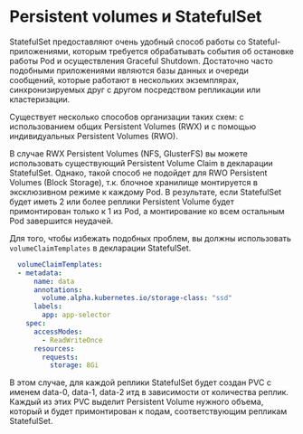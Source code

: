 # Persistent volumes и StatefulSet
StatefulSet предоставляют очень удобный способ работы со Stateful-приложениями, которым требуется обрабатывать события об остановке работы Pod и осуществления Graceful Shutdown. Достаточно часто подобными приложениями являются базы данных и очереди сообщений, которые работают в нескольких экземплярах, синхронизируемых друг с другом посредством репликации или кластеризации.

Существует несколько способов организации таких схем: с использованием общих Persistent Volumes (RWX) и с помощью индивидуальных Persistent Volumes (RWO).

В случае RWX Persistent Volumes (NFS, GlusterFS) вы можете использовать существующий Persistent Volume Claim в декларации StatefulSet.
Однако, такой способ не подойдет для RWO Persistent Volumes (Block Storage), т.к. блочное хранилище монтируется в эксклюзивном режиме к каждому Pod. В результате, если StatefulSet будет иметь 2 или более реплики Persistent Volume будет примонтирован только к 1 из Pod, а монтирование ко всем остальным Pod завершится неудачей.  

Для того, чтобы избежать подобных проблем, вы должны использовать `volumeClaimTemplates` в декларации StatefulSet.

```yaml
  volumeClaimTemplates:
  - metadata:
      name: data
      annotations:
        volume.alpha.kubernetes.io/storage-class: "ssd"
      labels:
        app: app-selector
    spec:
      accessModes:
        - ReadWriteOnce
      resources:
        requests:
          storage: 8Gi
```


В этом случае, для каждой реплики StatefulSet будет создан PVC с именем data-0, data-1, data-2 итд в зависимости от количества реплик.
Каждый из этих PVC выделит Persistent Volume нужного объема, который и будет примонтирован к подам, соответствующим репликам StatefulSet.


